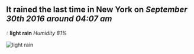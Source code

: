 ## It rained the last time in New York on *September 30th 2016 around 04:07 am*
💧  **light rain** *Humidity 81%*

![light rain](http://openweathermap.org/img/w/10n.png)

